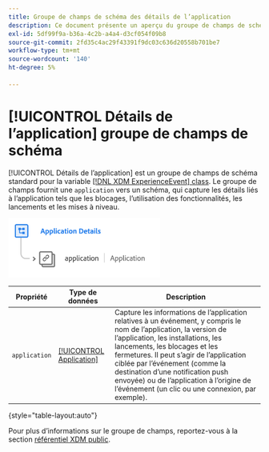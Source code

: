 ```yaml
---
title: Groupe de champs de schéma des détails de l’application
description: Ce document présente un aperçu du groupe de champs de schéma Détails de l’application .
exl-id: 5df99f9a-b36a-4c2b-a4a4-d3cf054f09b8
source-git-commit: 2fd35c4ac29f43391f9dc03c636d20558b701be7
workflow-type: tm+mt
source-wordcount: '140'
ht-degree: 5%

---
```


# [!UICONTROL Détails de l’application] groupe de champs de schéma

[!UICONTROL Détails de l’application] est un groupe de champs de schéma standard pour la variable [[!DNL XDM ExperienceEvent] class](../../classes/experienceevent.md). Le groupe de champs fournit une `application` vers un schéma, qui capture les détails liés à l’application tels que les blocages, l’utilisation des fonctionnalités, les lancements et les mises à niveau.

![](../../images/field-groups/application-details.png)

| Propriété | Type de données | Description |
| --- | --- | --- |
| `application` | [[!UICONTROL Application]](../../data-types/financial-account.md) | Capture les informations de l’application relatives à un événement, y compris le nom de l’application, la version de l’application, les installations, les lancements, les blocages et les fermetures. Il peut s’agir de l’application ciblée par l’événement (comme la destination d’une notification push envoyée) ou de l’application à l’origine de l’événement (un clic ou une connexion, par exemple). |

{style=&quot;table-layout:auto&quot;}

Pour plus d’informations sur le groupe de champs, reportez-vous à la section [référentiel XDM public](https://github.com/adobe/xdm/blob/master/docs/reference/fieldgroups/experience-event/experienceevent-application.schema.json).
